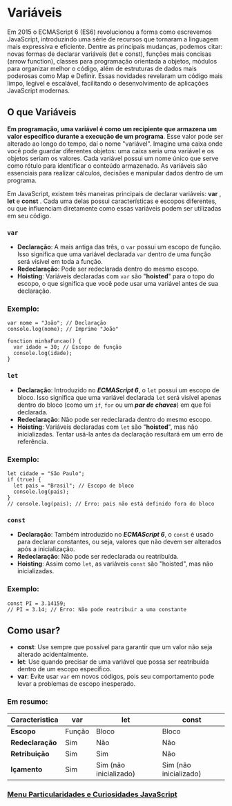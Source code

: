 # Variáveis

Em 2015 o ECMAScript 6 (ES6) revolucionou a forma como escrevemos JavaScript, introduzindo uma série de recursos que tornaram a linguagem mais expressiva e eficiente. Dentre as principais mudanças, podemos citar: novas formas de declarar variáveis ​​(let e const), funções mais concisas (arrow function), classes para programação orientada a objetos, módulos para organizar melhor o código, além de estruturas de dados mais poderosas como Map e Definir. Essas novidades revelaram um código mais limpo, legível e escalável, facilitando o desenvolvimento de aplicações JavaScript modernas.

## O que Variáveis

**Em programação, uma variável é como um recipiente que armazena um valor específico durante a execução de um programa**. Esse valor pode ser alterado ao longo do tempo, daí o nome "variável". Imagine uma caixa onde você pode guardar diferentes objetos: uma caixa seria uma variável e os objetos seriam os valores. Cada variável possui um nome único que serve como rótulo para identificar o conteúdo armazenado. As variáveis ​​são essenciais para realizar cálculos, decisões e manipular dados dentro de um programa.

Em JavaScript, existem três maneiras principais de declarar variáveis: **var** , **let** e **const** . Cada uma delas possui características e escopos diferentes, ou que influenciam diretamente como essas variáveis ​​podem ser utilizadas em seu código.

### `var`

- **Declaração**: A mais antiga das três, o `var` possui um escopo de função. Isso significa que uma variável declarada `var` dentro de uma função será visível em toda a função.
- **Redeclaração**: Pode ser redeclarada dentro do mesmo escopo.
- **Hoisting**: Variáveis ​​declaradas com `var` são "**hoisted**" para o topo do escopo, o que significa que você pode usar uma variável antes de sua declaração.

### Exemplo:

```
var nome = "João"; // Declaração
console.log(nome); // Imprime "João"

function minhaFuncao() {
  var idade = 30; // Escopo de função
  console.log(idade);
}
```

### `let`

- **Declaração**: Introduzido no ***ECMAScript 6***, o `let` possui um escopo de bloco. Isso significa que uma variável declarada `let` será visível apenas dentro do bloco (como um `if`, `for` ou um ***par de chaves***) em que foi declarada.
- **Redeclaração**: Não pode ser redeclarada dentro do mesmo escopo.
- **Hoisting**: Variáveis ​​declaradas com `let` são "**hoisted**", mas não inicializadas. Tentar usá-la antes da declaração resultará em um erro de referência.

### Exemplo:

```
let cidade = "São Paulo";
if (true) {
  let pais = "Brasil"; // Escopo de bloco
  console.log(pais);
}
// console.log(pais); // Erro: pais não está definido fora do bloco
```

### `const`

- **Declaração**: Também introduzido no ***ECMAScript 6***, o `const` é usado para declarar constantes, ou seja, valores que não devem ser alterados após a inicialização.
- **Redeclaração**: Não pode ser redeclarada ou reatribuída.
- **Hoisting**: Assim como `let`, as variáveis `const​` ​são "hoisted", mas não inicializadas.

### Exemplo:

```
const PI = 3.14159;
// PI = 3.14; // Erro: Não pode reatribuir a uma constante
```

## Como usar?

- **const**: Use sempre que possível para garantir que um valor não seja alterado acidentalmente.
- **let**: Use quando precisar de uma variável que possa ser reatribuída dentro de um escopo específico.
- **var**: Evite usar `var` em novos códigos, pois seu comportamento pode levar a problemas de escopo inesperado.

### Em resumo:

|**Caracteristica**|	**var**|**let**|	**const**|
|------------|--------|---------|-------|
|**Escopo**|	Função|	Bloco|	Bloco|
|**Redeclaração**|	Sim|	Não|	Não|
|**Retribuição**|	Sim	|Sim|	Não|
|**Içamento**|	Sim|	Sim (não inicializado)|	Sim (não inicializado)|

### [Menu Particularidades e Curiosidades JavaScript](menu.md)


